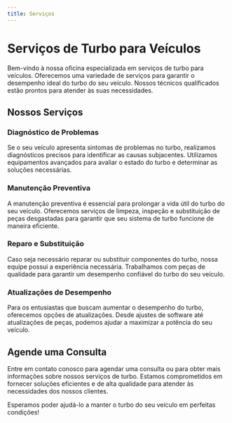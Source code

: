 ```yaml
---
title: Serviços
---
```


# Serviços de Turbo para Veículos

Bem-vindo à nossa oficina especializada em serviços de turbo para veículos. Oferecemos uma variedade de serviços para garantir o desempenho ideal do turbo do seu veículo. Nossos técnicos qualificados estão prontos para atender às suas necessidades.

## Nossos Serviços

### Diagnóstico de Problemas

Se o seu veículo apresenta sintomas de problemas no turbo, realizamos diagnósticos precisos para identificar as causas subjacentes. Utilizamos equipamentos avançados para avaliar o estado do turbo e determinar as soluções necessárias.

### Manutenção Preventiva

A manutenção preventiva é essencial para prolongar a vida útil do turbo do seu veículo. Oferecemos serviços de limpeza, inspeção e substituição de peças desgastadas para garantir que seu sistema de turbo funcione de maneira eficiente.

### Reparo e Substituição

Caso seja necessário reparar ou substituir componentes do turbo, nossa equipe possui a experiência necessária. Trabalhamos com peças de qualidade para garantir um desempenho confiável do turbo do seu veículo.

### Atualizações de Desempenho

Para os entusiastas que buscam aumentar o desempenho do turbo, oferecemos opções de atualizações. Desde ajustes de software até atualizações de peças, podemos ajudar a maximizar a potência do seu veículo.

## Agende uma Consulta

Entre em contato conosco para agendar uma consulta ou para obter mais informações sobre nossos serviços de turbo. Estamos comprometidos em fornecer soluções eficientes e de alta qualidade para atender às necessidades dos nossos clientes.

Esperamos poder ajudá-lo a manter o turbo do seu veículo em perfeitas condições!
